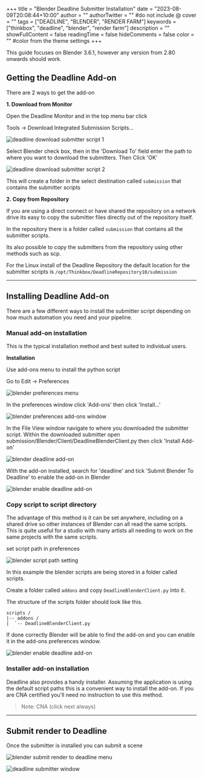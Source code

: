 +++
title = "Blender Deadline Submitter Installation"
date = "2023-08-09T20:08:44+10:00"
author = ""
authorTwitter = "" #do not include @
cover = ""
tags = ["DEADLINE", "BLENDER", "RENDER FARM"]
keywords = ["thinkbox", "deadline", "blender", "render farm"]
description = ""
showFullContent = false
readingTime = false
hideComments = false
color = "" #color from the theme settings
+++

This guide focuses on Blender 3.6.1, however any version from 2.80 onwards should work.

## Getting the Deadline Add-on

There are 2 ways to get the add-on

**1. Download from Monitor**

Open the Deadline Monitor and in the top menu bar click

Tools -> Download Integrated Submission Scripts...

![deadline download submitter script 1](/posts/blender-deadline-addon/deadline-get-submitter-1.png)

Select Blender check box, then in the 'Download To' field enter the path to where you want to download the submitters. Then Click 'OK'

![deadline download submitter script 2](/posts/blender-deadline-addon/deadline-get-submitter-2.png)

This will create a folder in the select destination called `submission` that contains the submitter scripts

**2. Copy from Repository**

If you are using a direct connect or have shared the repository on a network drive its easy to copy the submitter files directly out of the repository itself.

In the repository there is a folder called `submission` that contains all the submitter scripts.


Its also possible to copy the submitters from the repository using other methods such as scp.

For the Linux install of the Deadline Repository the default location for the submitter scripts is
`/opt/Thinkbox/DeadlineRepository10/submission`

---

## Installing Deadline Add-on

There are a few different ways to install the submitter script depending on how much automation you need and your pipeline.

### Manual add-on installation

This is the typical installation method and best suited to individual users.

**Installation**

Use add-ons menu to install the python script

Go to Edit -> Preferences

![blender preferences menu](/posts/blender-deadline-addon/blender-deadline-preferences-menu.png)

In the preferences window click 'Add-ons' then click 'Install...'

![blender preferences add-ons window](/posts/blender-deadline-addon/blender-preferences-addons.png)

In the File View window navigate to where you downloaded the submitter script. Within the downloaded submitter open submission/Blender/Client/DeadlineBlenderClient.py then click 'Install Add-on'

![blender deadline add-on](/posts/blender-deadline-addon/blender-deadline-addon.png)

With the add-on installed, search for 'deadline' and tick 'Submit Blender To Deadline' to enable the add-on in Blender

![blender enable deadline add-on](/posts/blender-deadline-addon/blender-deadline-enable-addon.png)


### Copy script to script directory

The advantage of this method is it can be set anywhere, including on a shared drive so other instances of Blender can all read the same scripts. This is quite useful for a studio with many artists all needing to work on the same projects with the same scripts.

set script path in preferences

![blender script path setting](/posts/blender-deadline-addon/blender-deadline-script-paths.png)

In this example the blender scripts are being stored in a folder called scripts.

Create a folder called `addons` and copy `DeadlineBlenderClient.py` into it.

The structure of the scripts folder should look like this.
```
scripts /
|-- addons /
|  `-- DeadlineBlenderClient.py
```

If done correctly Blender will be able to find the add-on and you can enable it in the add-ons preferences window.

![blender enable deadline add-on](/posts/blender-deadline-addon/blender-deadline-enable-addon.png)


### Installer add-on installation

Deadline also provides a handy installer. Assuming the application is using the default script paths this is a convenient way to install the add-on. If you are CNA certified you'll need no instruction to use this method.

> Note: CNA (click next always)

---

## Submit render to Deadline

Once the submitter is installed you can submit a scene 

![blender submit render to deadline menu](/posts/blender-deadline-addon/blender-deadline-submit-render-menu.png)

![deadline submitter window](/posts/blender-deadline-addon/blender-deadline-submitter-window.png)